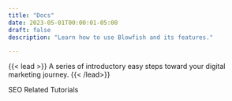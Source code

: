```yaml
---
title: "Docs"
date: 2023-05-01T00:00:01-05:00
draft: false
description: "Learn how to use Blowfish and its features."

---
```

{{< lead >}}
A series of introductory easy steps toward your digital marketing journey.
{{< /lead>}}

SEO Related Tutorials

